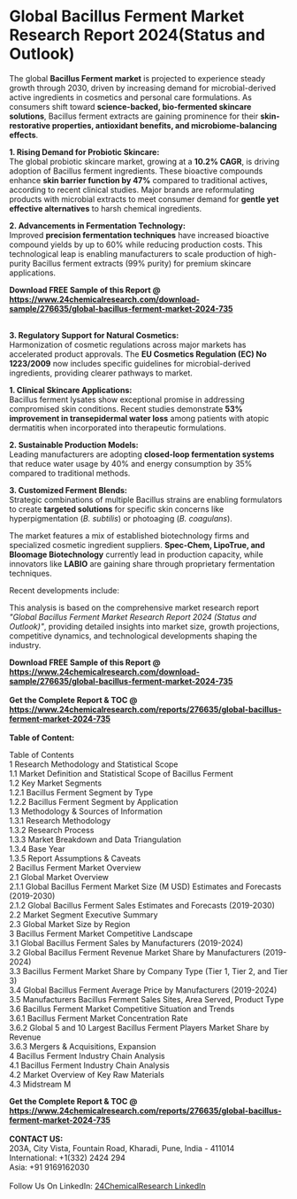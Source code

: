 <h1>Global Bacillus Ferment Market Research Report 2024(Status and Outlook)</h1><p>The global <strong>Bacillus Ferment market</strong> is projected to experience steady growth through 2030, driven by increasing demand for microbial-derived active ingredients in cosmetics and personal care formulations. As consumers shift toward <strong>science-backed, bio-fermented skincare solutions</strong>, Bacillus ferment extracts are gaining prominence for their <strong>skin-restorative properties, antioxidant benefits, and microbiome-balancing effects</strong>.</p><p><strong>1. Rising Demand for Probiotic Skincare:</strong><br>
The global probiotic skincare market, growing at a <strong>10.2% CAGR</strong>, is driving adoption of Bacillus ferment ingredients. These bioactive compounds enhance <strong>skin barrier function by 47%</strong> compared to traditional actives, according to recent clinical studies. Major brands are reformulating products with microbial extracts to meet consumer demand for <strong>gentle yet effective alternatives</strong> to harsh chemical ingredients.</p><p><strong>2. Advancements in Fermentation Technology:</strong><br>
Improved <strong>precision fermentation techniques</strong> have increased bioactive compound yields by up to 60% while reducing production costs. This technological leap is enabling manufacturers to scale production of high-purity Bacillus ferment extracts (99% purity) for premium skincare applications.</p><div><b>Download FREE Sample of this Report @ 
            <a href="https://www.24chemicalresearch.com/download-sample/276635/global-bacillus-ferment-market-2024-735">
            https://www.24chemicalresearch.com/download-sample/276635/global-bacillus-ferment-market-2024-735</a></b></div><br><p><strong>3. Regulatory Support for Natural Cosmetics:</strong><br>
Harmonization of cosmetic regulations across major markets has accelerated product approvals. The <strong>EU Cosmetics Regulation (EC) No 1223/2009</strong> now includes specific guidelines for microbial-derived ingredients, providing clearer pathways to market.</p><p><strong>1. Clinical Skincare Applications:</strong><br>
Bacillus ferment lysates show exceptional promise in addressing compromised skin conditions. Recent studies demonstrate <strong>53% improvement in transepidermal water loss</strong> among patients with atopic dermatitis when incorporated into therapeutic formulations.</p><p><strong>2. Sustainable Production Models:</strong><br>
Leading manufacturers are adopting <strong>closed-loop fermentation systems</strong> that reduce water usage by 40% and energy consumption by 35% compared to traditional methods.</p><p><strong>3. Customized Ferment Blends:</strong><br>
Strategic combinations of multiple Bacillus strains are enabling formulators to create <strong>targeted solutions</strong> for specific skin concerns like hyperpigmentation (<em>B. subtilis</em>) or photoaging (<em>B. coagulans</em>).</p><p>The market features a mix of established biotechnology firms and specialized cosmetic ingredient suppliers. <strong>Spec-Chem, LipoTrue, and Bloomage Biotechnology</strong> currently lead in production capacity, while innovators like <strong>LABIO</strong> are gaining share through proprietary fermentation techniques.</p><p>Recent developments include:</p><p>This analysis is based on the comprehensive market research report <em>"Global Bacillus Ferment Market Research Report 2024 (Status and Outlook)"</em>, providing detailed insights into market size, growth projections, competitive dynamics, and technological developments shaping the industry.</p><div><b>Download FREE Sample of this Report @ 
            <a href="https://www.24chemicalresearch.com/download-sample/276635/global-bacillus-ferment-market-2024-735">
            https://www.24chemicalresearch.com/download-sample/276635/global-bacillus-ferment-market-2024-735</a></b></div><br><div><b>Get the Complete Report & TOC @ 
            <a href="https://www.24chemicalresearch.com/reports/276635/global-bacillus-ferment-market-2024-735">
            https://www.24chemicalresearch.com/reports/276635/global-bacillus-ferment-market-2024-735</a></b></div><br>
            <b>Table of Content:</b><p>Table of Contents<br />
1 Research Methodology and Statistical Scope<br />
1.1 Market Definition and Statistical Scope of Bacillus Ferment<br />
1.2 Key Market Segments<br />
1.2.1 Bacillus Ferment Segment by Type<br />
1.2.2 Bacillus Ferment Segment by Application<br />
1.3 Methodology & Sources of Information<br />
1.3.1 Research Methodology<br />
1.3.2 Research Process<br />
1.3.3 Market Breakdown and Data Triangulation<br />
1.3.4 Base Year<br />
1.3.5 Report Assumptions & Caveats<br />
2 Bacillus Ferment Market Overview<br />
2.1 Global Market Overview<br />
2.1.1 Global Bacillus Ferment Market Size (M USD) Estimates and Forecasts (2019-2030)<br />
2.1.2 Global Bacillus Ferment Sales Estimates and Forecasts (2019-2030)<br />
2.2 Market Segment Executive Summary<br />
2.3 Global Market Size by Region<br />
3 Bacillus Ferment Market Competitive Landscape<br />
3.1 Global Bacillus Ferment Sales by Manufacturers (2019-2024)<br />
3.2 Global Bacillus Ferment Revenue Market Share by Manufacturers (2019-2024)<br />
3.3 Bacillus Ferment Market Share by Company Type (Tier 1, Tier 2, and Tier 3)<br />
3.4 Global Bacillus Ferment Average Price by Manufacturers (2019-2024)<br />
3.5 Manufacturers Bacillus Ferment Sales Sites, Area Served, Product Type<br />
3.6 Bacillus Ferment Market Competitive Situation and Trends<br />
3.6.1 Bacillus Ferment Market Concentration Rate<br />
3.6.2 Global 5 and 10 Largest Bacillus Ferment Players Market Share by Revenue<br />
3.6.3 Mergers & Acquisitions, Expansion<br />
4 Bacillus Ferment Industry Chain Analysis<br />
4.1 Bacillus Ferment Industry Chain Analysis<br />
4.2 Market Overview of Key Raw Materials<br />
4.3 Midstream M</p><div><b>Get the Complete Report & TOC @ 
            <a href="https://www.24chemicalresearch.com/reports/276635/global-bacillus-ferment-market-2024-735">
            https://www.24chemicalresearch.com/reports/276635/global-bacillus-ferment-market-2024-735</a></b></div><br><b>CONTACT US:</b><br>
            203A, City Vista, Fountain Road, Kharadi, Pune, India - 411014<br>
            International: +1(332) 2424 294<br>
            Asia: +91 9169162030 <br><br>
            Follow Us On LinkedIn: <a href="https://www.linkedin.com/company/24chemicalresearch/">24ChemicalResearch LinkedIn</a>